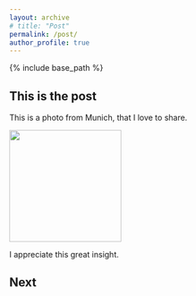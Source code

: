 ```yaml
---
layout: archive
# title: "Post"
permalink: /post/
author_profile: true
---
```

{% include base_path %}

## This is the post

This is a photo from Munich, that I love to share.

<img src="{{https://yanxiang-yang.github.io}}/images/munich1.jpg" width="200" />

I appreciate this great insight.

## Next

